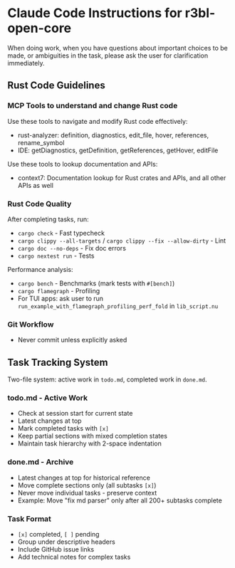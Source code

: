 # Claude Code Instructions for r3bl-open-core

When doing work, when you have questions about important choices to be made, or ambiguities in the
task, please ask the user for clarification immediately.

## Rust Code Guidelines

### MCP Tools to understand and change Rust code

Use these tools to navigate and modify Rust code effectively:

- rust-analyzer: definition, diagnostics, edit_file, hover, references, rename_symbol
- IDE: getDiagnostics, getDefinition, getReferences, getHover, editFile

Use these tools to lookup documentation and APIs:

- context7: Documentation lookup for Rust crates and APIs, and all other APIs as well

### Rust Code Quality

After completing tasks, run:

- `cargo check` - Fast typecheck
- `cargo clippy --all-targets` / `cargo clippy --fix --allow-dirty` - Lint
- `cargo doc --no-deps` - Fix doc errors
- `cargo nextest run` - Tests

Performance analysis:

- `cargo bench` - Benchmarks (mark tests with `#[bench]`)
- `cargo flamegraph` - Profiling
- For TUI apps: ask user to run `run_example_with_flamegraph_profiling_perf_fold` in `lib_script.nu`

### Git Workflow

- Never commit unless explicitly asked

## Task Tracking System

Two-file system: active work in `todo.md`, completed work in `done.md`.

### todo.md - Active Work

- Check at session start for current state
- Latest changes at top
- Mark completed tasks with `[x]`
- Keep partial sections with mixed completion states
- Maintain task hierarchy with 2-space indentation

### done.md - Archive

- Latest changes at top for historical reference
- Move complete sections only (all subtasks `[x]`)
- Never move individual tasks - preserve context
- Example: Move "fix md parser" only after all 200+ subtasks complete

### Task Format

- `[x]` completed, `[ ]` pending
- Group under descriptive headers
- Include GitHub issue links
- Add technical notes for complex tasks
